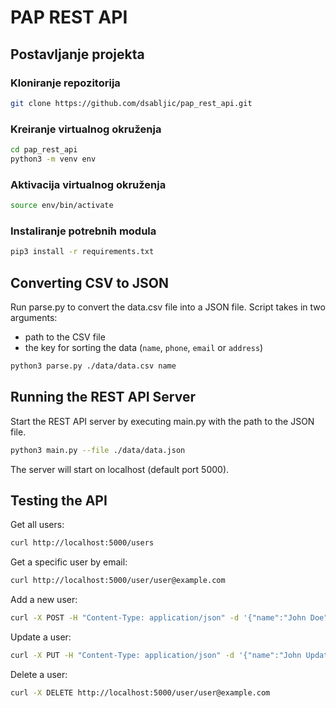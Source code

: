 # PAP REST API

## Postavljanje projekta

### Kloniranje repozitorija
```bash
git clone https://github.com/dsabljic/pap_rest_api.git
```

### Kreiranje virtualnog okruženja
```bash
cd pap_rest_api
python3 -m venv env
```

### Aktivacija virtualnog okruženja
```bash
source env/bin/activate
```

### Instaliranje potrebnih modula
```bash
pip3 install -r requirements.txt
```

## Converting CSV to JSON
Run parse.py to convert the data.csv file into a JSON file.
Script takes in two arguments:
- path to the CSV file
- the key for sorting the data (`name`, `phone`, `email` or `address`)
```bash
python3 parse.py ./data/data.csv name
```

## Running the REST API Server
Start the REST API server by executing main.py with the path to the JSON file.
```bash
python3 main.py --file ./data/data.json
```
The server will start on localhost (default port 5000).

## Testing the API

Get all users: 
```bash
curl http://localhost:5000/users
```

Get a specific user by email: 
```bash
curl http://localhost:5000/user/user@example.com
```

Add a new user:
```bash
curl -X POST -H "Content-Type: application/json" -d '{"name":"John Doe", "email":"john.doe@example.com", "phone":"123-456-7890", "address":"123 Main St"}' http://localhost:5000/user
```

Update a user:
```bash
curl -X PUT -H "Content-Type: application/json" -d '{"name":"John Updated", "email":"john.doe@example.com", "phone":"987-654-3210", "address":"321 New St"}' http://localhost:5000/user/user@example.com
```

Delete a user:
```bash
curl -X DELETE http://localhost:5000/user/user@example.com
```
